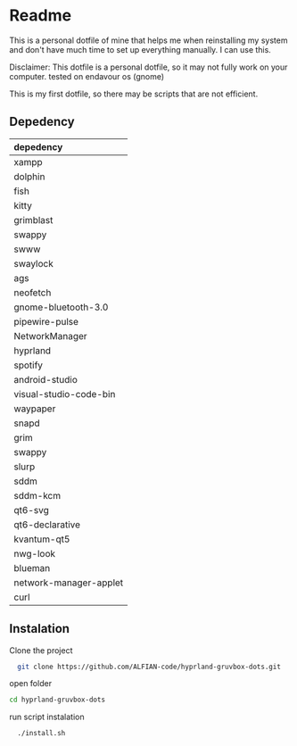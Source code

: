 
# Readme

This is a personal dotfile of mine that helps me when reinstalling my system and don't have much time to set up everything manually. I can use this.

Disclaimer: This dotfile is a personal dotfile, so it may not fully work on your computer.
tested on endavour os (gnome)

This is my first dotfile, so there may be scripts that are not efficient.




## Depedency

| depedency |  
| :-------- | 
|  xampp  |   
| dolphin 
|  fish 
 | kitty 
 | grimblast 
 | swappy 
 | swww 
 | swaylock 
 | ags 
 | neofetch 
 | gnome-bluetooth-3.0 
 | pipewire-pulse 
 | NetworkManager 
 | hyprland 
 | spotify 
 | android-studio 
 | visual-studio-code-bin 
 | waypaper 
 | snapd 
 | grim 
 | swappy 
 | slurp 
 | sddm 
 | sddm-kcm 
 | qt6-svg 
 | qt6-declarative 
 | kvantum-qt5 
 | nwg-look 
| blueman 
 | network-manager-applet 
| curl
 



## Instalation

Clone the project
```bash
  git clone https://github.com/ALFIAN-code/hyprland-gruvbox-dots.git
```

open folder
```bash
cd hyprland-gruvbox-dots
```

run script instalation
```bash
  ./install.sh
```



